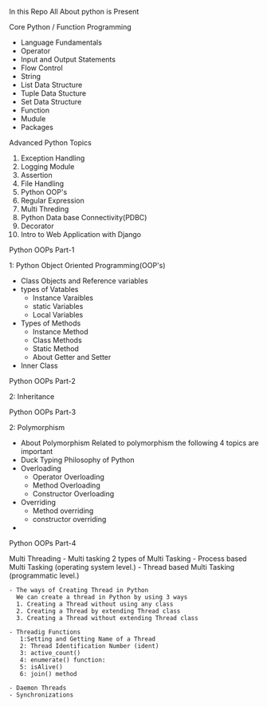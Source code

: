 In this Repo All About python is Present

Core Python / Function Programming 
- Language Fundamentals
- Operator
- Input and Output Statements
- Flow Control
- String
- List Data Structure
- Tuple Data Stucture
- Set Data Structure
- Function
- Mudule
- Packages

Advanced Python Topics
1. Exception Handling
2. Logging Module
3. Assertion
4. File Handling
5. Python OOP's
6. Regular Expression
7. Multi Threding
8. Python Data base Connectivity(PDBC)
9. Decorator
10. Intro to Web Application with Django

    

<!-- Detailed Explanation  -->
Python OOPs Part-1

1: Python Object Oriented Programming(OOP's)
  - Class Objects and Reference variables
  - types of Vatables
    - Instance Varaibles
    - static Variables
    - Local Variables
  - Types of Methods
    - Instance Method
    - Class Methods
    - Static Method
    - About Getter and Setter
  - Inner Class

Python OOPs Part-2

2: Inheritance

Python OOPs Part-3

2: Polymorphism
  - About Polymorphism
  Related to polymorphism the following 4 topics are important
  - Duck Typing Philosophy of Python
  - Overloading
     - Operator Overloading
     - Method Overloading
     - Constructor Overloading  
  - Overriding
     - Method overriding
     - constructor overriding
  - 

Python OOPs Part-4
  

Multi Threading
    - Multi tasking
      2 types of Multi Tasking
      - Process based Multi Tasking (operating system level.)
      - Thread based Multi Tasking (programmatic level.)
      
    - The ways of Creating Thread in Python
      We can create a thread in Python by using 3 ways
      1. Creating a Thread without using any class
      2. Creating a Thread by extending Thread class
      3. Creating a Thread without extending Thread class

    - Threadig Functions
       1:Setting and Getting Name of a Thread
       2: Thread Identification Number (ident)
       3: active_count()
       4: enumerate() function:
       5: isAlive()
       6: join() method
    
    - Daemon Threads
    - Synchronizations
  
    

